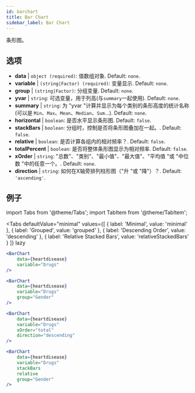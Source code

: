 ```yaml
---
id: barchart
title: Bar Chart
sidebar_label: Bar Chart
---
```


条形图。

## 选项

* __data__ | `object (required)`: 值数组对象. Default: `none`.
* __variable__ | `(string|Factor) (required)`: 变量显示. Default: `none`.
* __group__ | `(string|Factor)`: 分组变量. Default: `none`.
* __yvar__ | `string`: 可选变量，用于列高(与`summary`一起使用). Default: `none`.
* __summary__ | `string`: 为 "yvar "计算并显示为每个类别的条形高度的统计名称(可以是 `Min`、`Max`、`Mean`、`Median`、`Sum`...). Default: `none`.
* __horizontal__ | `boolean`: 是否水平显示条形图. Default: `false`.
* __stackBars__ | `boolean`: 分组时，控制是否将条形图叠加在一起。. Default: `false`.
* __relative__ | `boolean`: 是否计算各组内的相对频率？. Default: `false`.
* __totalPercent__ | `boolean`: 是否将整体条形图显示为相对频率. Default: `false`.
* __xOrder__ | `string`: "总数"、"类别"、"最小值"、"最大值"、"平均值 "或 "中位数 "中的任意一个。. Default: `none`.
* __direction__ | `string`: 如何在X轴旁排列柱形图（"升 "或 "降"）？. Default: `'ascending'`.


## 例子

import Tabs from '@theme/Tabs';
import TabItem from '@theme/TabItem';

<Tabs
    defaultValue="minimal"
    values={[
        { label: 'Minimal', value: 'minimal' },
        { label: 'Grouped', value: 'grouped' },
        { label: 'Descending Order', value: 'descending' },
        { label: 'Relative Stacked Bars', value: 'relativeStackedBars' }
    ]}
    lazy
>

<TabItem value="minimal">

```jsx live
<BarChart 
    data={heartdisease} 
    variable="Drugs"
/>
```
</TabItem>

<TabItem value="grouped">

```jsx live
<BarChart 
    data={heartdisease} 
    variable="Drugs"
    group="Gender"
/>
```

</TabItem>

<TabItem value="descending">

```jsx live
<BarChart 
    data={heartdisease} 
    variable="Drugs"
    xOrder="total"
    direction="descending"
/>
```
</TabItem>

<TabItem value="relativeStackedBars">

```jsx live
<BarChart 
    data={heartdisease} 
    variable="Drugs"
    stackBars
    relative
    group="Gender"
/>
```
</TabItem>

</Tabs>
